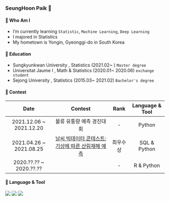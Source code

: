 ###  SeungHoon Paik 👋

#### 🔹 Who Am I
- I’m currently learning `Statistic`, `Machine Learning`, `Deep Learning`
- I majored in Statistics
- My hometown is Yongin, Gyeonggi-do in South Korea

#### 🔹 Education
- Sungkyunkwan University , Statistics (2021.02~ )  `Master degree`
- Universitat Jaume I , Math & Statistics (2020.01~ 2020.06)  `exchange student`
- Sejong University , Statistics (2015.03~ 2021.02)  `Bachelor's degree`

#### 🔹 Contest
| Date | Contest | Rank | Language & Tool |
|:---:|:---:|:---:|:---:|
| 2021.12.06 ~ 2021.12.20 | 물류 유통량 예측 경진대회 | - | Python |
| 2021.04.26 ~ 2021.08.25 | <a href='https://github.com/psh96911/Weather-Bigdata-Contest'>날씨 빅데이터 콘테스트: 기상에 따른 산림재해 예측 | 최우수상 | SQL & Python |
| 2020.??.?? ~ 2020.??.?? |  | - | R & Python |
  
#### 🔹 Language & Tool
<img src="https://img.shields.io/badge/Python-3776AB?style=flat-square&logo=Python&logoColor=white"/> <img src="https://img.shields.io/badge/R-276DC3?style=flat-square&logo=R&logoColor=white"/> <img src="https://img.shields.io/badge/HiveQL-4479A1?style=flat-square&logo=HiveQL&logoColor=white"/>
<!--
**psh96911/psh96911** is a ✨ _special_ ✨ repository because its `README.md` (this file) appears on your GitHub profile.

Here are some ideas to get you started:

- 🔭 I’m currently working on ...
- 🌱 I’m currently learning ...
- 👯 I’m looking to collaborate on ...
- 🤔 I’m looking for help with ...
- 💬 Ask me about ...
- 📫 How to reach me: ...
- 😄 Pronouns: ...
- ⚡ Fun fact: ...
-->
